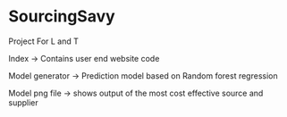 # SourcingSavy

Project For L and T

Index -> Contains user end website code

Model generator -> Prediction model based on Random forest regression

Model png file -> shows output of the most cost effective source and supplier
